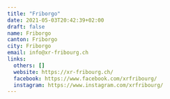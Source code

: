 ```yaml
---
title: "Friborgo"
date: 2021-05-03T20:42:39+02:00
draft: false
name: Friborgo
canton: Friborgo
city: Friborgo
email: info@xr-fribourg.ch
links:
  others: []
  website: https://xr-fribourg.ch/
  facebook: https://www.facebook.com/xrfribourg/
  instagram: https://www.instagram.com/xrfribourg/
---
```


